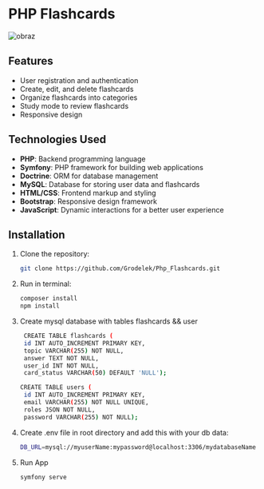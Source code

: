 # PHP Flashcards
![obraz](https://github.com/user-attachments/assets/1f9b99da-3316-430d-a0f0-284bae335de4)
## Features

- User registration and authentication
- Create, edit, and delete flashcards
- Organize flashcards into categories
- Study mode to review flashcards
- Responsive design

## Technologies Used

- **PHP**: Backend programming language
- **Symfony**: PHP framework for building web applications
- **Doctrine**: ORM for database management
- **MySQL**: Database for storing user data and flashcards
- **HTML/CSS**: Frontend markup and styling
- **Bootstrap**: Responsive design framework
- **JavaScript**: Dynamic interactions for a better user experience

## Installation

1. Clone the repository:
   ```bash
   git clone https://github.com/Grodelek/Php_Flashcards.git

2. Run in terminal:
   ```bash
   composer install
   npm install

3. Create mysql database with tables flashcards && user
   ```bash
    CREATE TABLE flashcards (
    id INT AUTO_INCREMENT PRIMARY KEY,
    topic VARCHAR(255) NOT NULL,
    answer TEXT NOT NULL,
    user_id INT NOT NULL,
    card_status VARCHAR(50) DEFAULT 'NULL');

   CREATE TABLE users (
    id INT AUTO_INCREMENT PRIMARY KEY,
    email VARCHAR(255) NOT NULL UNIQUE,
    roles JSON NOT NULL, 
    password VARCHAR(255) NOT NULL);
   
3. Create .env file in root directory and add this with your db data:
   ```bash
   DB_URL=mysql://myuserName:mypassword@localhost:3306/mydatabaseName

4. Run App
   ```bash
   symfony serve


